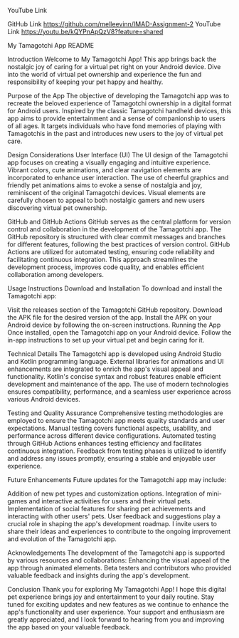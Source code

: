 
YouTube Link

GitHub Link  https://github.com/melleevinn/IMAD-Assignment-2
YouTube Link https://youtu.be/kQYPnApQzV8?feature=shared


My Tamagotchi App README

Introduction
Welcome to My Tamagotchi App! This app brings back the nostalgic joy of caring for a virtual pet right on your Android device. Dive into the world of virtual pet ownership and experience the fun and responsibility of keeping your pet happy and healthy.

Purpose of the App
The objective of developing the Tamagotchi app was to recreate the beloved experience of Tamagotchi ownership in a digital format for Android users. Inspired by the classic Tamagotchi handheld devices, this app aims to provide entertainment and a sense of companionship to users of all ages. It targets individuals who have fond memories of playing with Tamagotchis in the past and introduces new users to the joy of virtual pet care.

Design Considerations
User Interface (UI)
The UI design of the Tamagotchi app focuses on creating a visually engaging and intuitive experience. Vibrant colors, cute animations, and clear navigation elements are incorporated to enhance user interaction. The use of cheerful graphics and friendly pet animations aims to evoke a sense of nostalgia and joy, reminiscent of the original Tamagotchi devices. Visual elements are carefully chosen to appeal to both nostalgic gamers and new users discovering virtual pet ownership.

GitHub and GitHub Actions
GitHub serves as the central platform for version control and collaboration in the development of the Tamagotchi app. The GitHub repository is structured with clear commit messages and branches for different features, following the best practices of version control. GitHub Actions are utilized for automated testing, ensuring code reliability and facilitating continuous integration. This approach streamlines the development process, improves code quality, and enables efficient collaboration among developers.

Usage Instructions
Download and Installation
To download and install the Tamagotchi app:

Visit the releases section of the Tamagotchi GitHub repository.
Download the APK file for the desired version of the app.
Install the APK on your Android device by following the on-screen instructions.
Running the App
Once installed, open the Tamagotchi app on your Android device. Follow the in-app instructions to set up your virtual pet and begin caring for it.

Technical Details
The Tamagotchi app is developed using Android Studio and Kotlin programming language. External libraries for animations and UI enhancements are integrated to enrich the app's visual appeal and functionality. Kotlin's concise syntax and robust features enable efficient development and maintenance of the app. The use of modern technologies ensures compatibility, performance, and a seamless user experience across various Android devices.

Testing and Quality Assurance
Comprehensive testing methodologies are employed to ensure the Tamagotchi app meets quality standards and user expectations. Manual testing covers functional aspects, usability, and performance across different device configurations. Automated testing through GitHub Actions enhances testing efficiency and facilitates continuous integration. Feedback from testing phases is utilized to identify and address any issues promptly, ensuring a stable and enjoyable user experience.

Future Enhancements
Future updates for the Tamagotchi app may include:

Addition of new pet types and customization options.
Integration of mini-games and interactive activities for users and their virtual pets.
Implementation of social features for sharing pet achievements and interacting with other users' pets.
User feedback and suggestions play a crucial role in shaping the app's development roadmap. I invite users to share their ideas and experiences to contribute to the ongoing improvement and evolution of the Tamagotchi app.

Acknowledgements
The development of the Tamagotchi app is supported by various resources and collaborations:
Enhancing the visual appeal of the app through animated elements.
Beta testers and contributors who provided valuable feedback and insights during the app's development.

Conclusion
Thank you for exploring My Tamagotchi App! I hope this digital pet experience brings joy and entertainment to your daily routine. Stay tuned for exciting updates and new features as we continue to enhance the app's functionality and user experience. Your support and enthusiasm are greatly appreciated, and I look forward to hearing from you and improving the app based on your valuable feedback.

